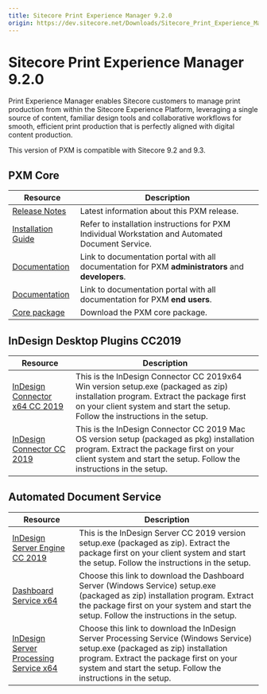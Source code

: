 ```yaml
---
title: Sitecore Print Experience Manager 9.2.0
origin: https://dev.sitecore.net/Downloads/Sitecore_Print_Experience_Manager/92/Sitecore_Print_Experience_Manager_920.aspx
---
```


# Sitecore Print Experience Manager 9.2.0

Print Experience Manager enables Sitecore customers to manage print production from within the Sitecore Experience Platform, leveraging a single source of content, familiar design tools and collaborative workflows for smooth, efficient print production that is perfectly aligned with digital content production.

  <Alert variant='warning' mb={4}>
    <AlertIcon />
    This version of PXM is compatible with Sitecore 9.2 and 9.3.
  </Alert>
  

## PXM Core

 | Resource | Description |
 | --- | --- |
 | [Release Notes](/downloads/Sitecore%20Print%20Experience%20Manager/92/Sitecore%20Print%20Experience%20Manager%20920/Release%20Notes) | Latest information about this PXM release. |
 | [Installation Guide](https://sitecoredev.azureedge.net/~/media/5FE2FFA61C564042B4740CFF28B51E0E.ashx?date=20191009T122559) | Refer to installation instructions for PXM Individual Workstation and Automated Document Service. |
 | [Documentation](https://doc.sitecore.com/developers/print-experience-manager/en/index-en.html) | Link to documentation portal with all documentation for PXM **administrators** and **developers**. |
 | [Documentation](https://doc.sitecore.com/users/print-experience-manager/en/index-en.html) | Link to documentation portal with all documentation for PXM **end users**. |
 | [Core package](https://sitecoredev.azureedge.net/~/media/297EF9BEFECC4616A8AA707F3C99AE3F.ashx?date=20191009T122630) | Download the PXM core package. |

## InDesign Desktop Plugins CC2019

 | Resource | Description |
 | --- | --- |
 | [InDesign Connector x64 CC 2019](https://sitecoredev.azureedge.net/~/media/0A33C51E2A1D4069AD58A641FE58FA7D.ashx?date=20190919T092044) | This is the InDesign Connector CC 2019x64 Win version setup.exe (packaged as zip) installation program. Extract the package first on your client system and start the setup. Follow the instructions in the setup. |
 | [InDesign Connector CC 2019](https://sitecoredev.azureedge.net/~/media/21B26ED3B6C54979A03406E78C0E40F4.ashx?date=20190919T092118) | This is the InDesign Connector CC 2019 Mac OS version setup (packaged as pkg) installation program. Extract the package first on your client system and start the setup. Follow the instructions in the setup. |

## Automated Document Service

 | Resource | Description |
 | --- | --- |
 | [InDesign Server Engine CC 2019](https://sitecoredev.azureedge.net/~/media/4E026A4482694C828DD95E2A323AC6A9.ashx?date=20190919T092242) | This is the InDesign Server CC 2019 version setup.exe (packaged as zip). Extract the package first on your client system and start the setup. Follow the instructions in the setup. |
 | [Dashboard Service x64](https://sitecoredev.azureedge.net/~/media/14ED0DC19B1C4E34A16CA50102D7E872.ashx?date=20191009T122743) | Choose this link to download the Dashboard Server (Windows Service) setup.exe (packaged as zip) installation program. Extract the package first on your system and start the setup. Follow the instructions in the setup. |
 | [InDesign Server Processing Service x64](https://sitecoredev.azureedge.net/~/media/75039327120A4C7ABD53FD675C324708.ashx?date=20191009T122810) | Choose this link to download the InDesign Server Processing Service (Windows Service) setup.exe (packaged as zip) installation program. Extract the package first on your system and start the setup. Follow the instructions in the setup. |